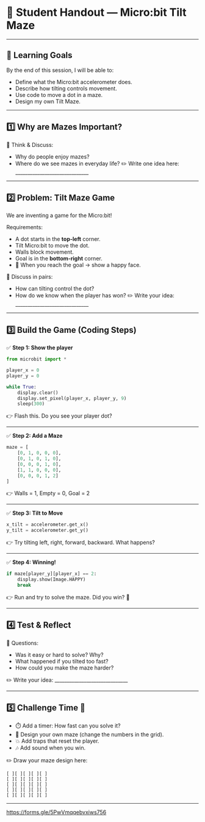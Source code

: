 

# 📝 Student Handout — Micro:bit Tilt Maze

---

## 🎯 Learning Goals

By the end of this session, I will be able to:

* Define what the Micro:bit accelerometer does.
* Describe how tilting controls movement.
* Use code to move a dot in a maze.
* Design my own Tilt Maze.

---

## 1️⃣ Why are Mazes Important?

💬 Think & Discuss:

* Why do people enjoy mazes?
* Where do we see mazes in everyday life?
  ✏️ Write one idea here: ______________________________

---

## 2️⃣ Problem: Tilt Maze Game

We are inventing a game for the Micro:bit!

Requirements:

* A dot starts in the **top-left** corner.
* Tilt Micro:bit to move the dot.
* Walls block movement.
* Goal is in the **bottom-right** corner.
* 🎉 When you reach the goal → show a happy face.

💬 Discuss in pairs:

* How can tilting control the dot?
* How do we know when the player has won?
  ✏️ Write your idea: ______________________________

---

## 3️⃣ Build the Game (Coding Steps)

✅ **Step 1: Show the player**

```python
from microbit import *

player_x = 0
player_y = 0

while True:
    display.clear()
    display.set_pixel(player_x, player_y, 9)
    sleep(300)
```

👉 Flash this. Do you see your player dot?

---

✅ **Step 2: Add a Maze**

```python
maze = [
    [0, 1, 0, 0, 0],
    [0, 1, 0, 1, 0],
    [0, 0, 0, 1, 0],
    [1, 1, 0, 0, 0],
    [0, 0, 0, 1, 2]
]
```

👉 Walls = 1, Empty = 0, Goal = 2

---

✅ **Step 3: Tilt to Move**

```python
x_tilt = accelerometer.get_x()
y_tilt = accelerometer.get_y()
```

👉 Try tilting left, right, forward, backward. What happens?

---

✅ **Step 4: Winning!**

```python
if maze[player_y][player_x] == 2:
    display.show(Image.HAPPY)
    break
```

👉 Run and try to solve the maze. Did you win? 🎉

---

## 4️⃣ Test & Reflect

💬 Questions:

* Was it easy or hard to solve? Why?
* What happened if you tilted too fast?
* How could you make the maze harder?

✏️ Write your idea: ______________________________

---

## 5️⃣ Challenge Time 🚀

* ⏱️ Add a timer: How fast can you solve it?
* 🧩 Design your own maze (change the numbers in the grid).
* 💥 Add traps that reset the player.
* 🎶 Add sound when you win.

✏️ Draw your maze design here:

```
[ ][ ][ ][ ][ ]  
[ ][ ][ ][ ][ ]  
[ ][ ][ ][ ][ ]  
[ ][ ][ ][ ][ ]  
[ ][ ][ ][ ][ ]  
```

---

https://forms.gle/5PwVmqqebvxiws756
